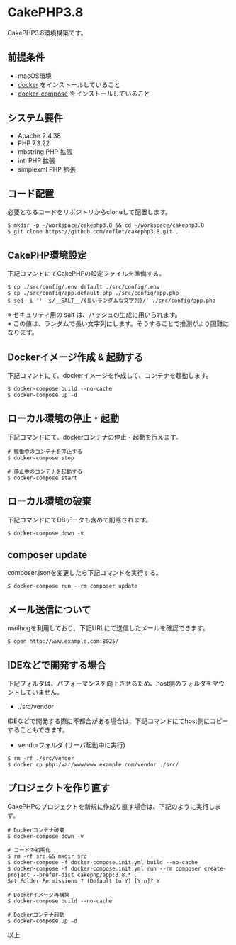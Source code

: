 # CakePHP3.8
CakePHP3.8環境構築です。

## 前提条件
* macOS環境
* [docker](https://docs.docker.com/get-docker/) をインストールしていること
* [docker-compose](https://docs.docker.com/compose/install/) をインストールしていること

## システム要件
* Apache 2.4.38
* PHP 7.3.22
* mbstring PHP 拡張
* intl PHP 拡張
* simplexml PHP 拡張

## コード配置
必要となるコードをリポジトリからcloneして配置します。

```
$ mkdir -p ~/workspace/cakephp3.8 && cd ~/workspace/cakephp3.8
$ git clone https://github.com/reflet/cakephp3.8.git .
```

## CakePHP環境設定
下記コマンドにてCakePHPの設定ファイルを準備する。

```
$ cp ./src/config/.env.default ./src/config/.env
$ cp ./src/config/app.default.php ./src/config/app.php
$ sed -i '' 's/__SALT__/{長いランダムな文字列}/' ./src/config/app.php
```
※ セキュリティ用の salt は、ハッシュの生成に用いられます。  
※ この値は、ランダムで長い文字列にします。そうすることで推測がより困難になります。

## Dockerイメージ作成 & 起動する
下記コマンドにて、dockerイメージを作成して、コンテナを起動します。

```
$ docker-compose build --no-cache
$ docker-compose up -d
```

## ローカル環境の停止・起動
下記コマンドにて、dockerコンテナの停止・起動を行えます。

```
# 稼働中のコンテナを停止する
$ docker-compose stop
```

```
# 停止中のコンテナを起動する
$ docker-compose start
```

## ローカル環境の破棄
下記コマンドにてDBデータも含めて削除されます。

```
$ docker-compose down -v
```

## composer update
composer.jsonを変更したら下記コマンドを実行する。

```
$ docker-compose run --rm composer update
```

## メール送信について
mailhogを利用しており、下記URLにて送信したメールを確認できます。

```
$ open http://www.example.com:8025/
```

## IDEなどで開発する場合
下記フォルダは、パフォーマンスを向上させるため、host側のフォルダをマウントしていません。

* ./src/vendor

IDEなどで開発する際に不都合がある場合は、下記コマンドにてhost側にコピーすることもできます。

* vendorフォルダ (サーバ起動中に実行)
```
$ rm -rf ./src/vendor
$ docker cp php:/var/www/www.example.com/vendor ./src/
```

## プロジェクトを作り直す
CakePHPのプロジェクトを新規に作成り直す場合は、下記のように実行します。

```
# Dockerコンテナ破棄
$ docker-compose down -v

# コードの初期化
$ rm -rf src && mkdir src
$ docker-compose -f docker-compose.init.yml build --no-cache
$ docker-compose -f docker-compose.init.yml run --rm composer create-project --prefer-dist cakephp/app:3.8.* .
Set Folder Permissions ? (Default to Y) [Y,n]? Y

# Dockerイメージ再構築
$ docker-compose build --no-cache

# Dockerコンテナ起動
$ docker-compose up -d
```

以上
